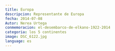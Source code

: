 ```yaml
---
title: Europa
descripcion: Representante de Europa
fecha: 2014-07-08
Autor: Nerea Urtega
conmemoracion: el-desembarco-de-elkano-1922-2014
categoria: los 5 continentes
image: DSC_6122.jpg
language: es
---
```

